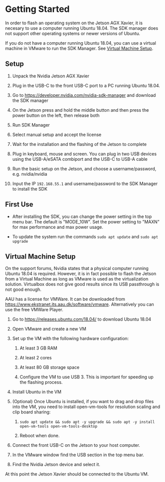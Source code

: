 # Getting Started

In order to flash an operating system on the Jetson AGX Xavier, it is necesary to use a computer running Ubuntu 18.04. The SDK manager does not support other operating systems or newer versions of Ubuntu.

If you do not have a computer running Ubuntu 18.04, you can use a virtual machine in VMware to run the SDK Manager. See [Virtual Machine Setup](#virtual-machine-setup).


## Setup

1.  Unpack the Nvidia Jetson AGX Xavier

2.  Plug in the USB-C to the front USB-C port to a PC running Ubuntu 18.04. 

3.  Go to <https://developer.nvidia.com/nvidia-sdk-manager> and download the SDK manager

4.  On the Jetson press and hold the middle button and then press the
    power button on the left, then release both

5.  Run SDK Manager

6.  Select manual setup and accept the license

7.  Wait for the installation and the flashing of the Jetson to complete

8.  Plug in keyboard, mouse and screen. You can plug in two USB devices using the USB-A/eSATA combiport and the USB-C to USB-A cable 

9.  Run the basic setup on the Jetson, and choose a username/password, e.g. nvidia/nvidia

10. Input the IP `192.168.55.1` and username/password to the SDK Manager to install the SDK


## First Use
- After installing the SDK, you can change the power setting in the top menu bar. The default is "MODE_10W". Set the power setting to "MAXN" for max performance and max power usage.

- To update the system run the commands `sudo apt update` and `sudo apt upgrade`


## Virtual Machine Setup
On the support forums, Nvidia states that a physical computer running Ubuntu 18.04 is required. However, it is in fact possible to flash the Jetson from a Virtual Machine as long as VMware is used as the virtualization solution. Virtualbox does not give good results since its USB passthrough is not good enough.

AAU has a license for VMWare. It can be downloaded from <https://www.ekstranet.its.aau.dk/software/vmware>. Alternatively you can use the free VMWare Player.

1.  Go to <https://releases.ubuntu.com/18.04/> to download Ubuntu 18.04

2.  Open VMware and create a new VM

3.  Set up the VM with the following hardware configuration:

    1.  At least 3 GB RAM

    2.  At least 2 cores

    3.  At least 80 GB storage space

    4.  Configure the VM to use USB 3. This is important
        for speeding up the flashing process.

4.  Install Ubuntu in the VM

5.  (Optional) Once Ubuntu is installed, if you want to drag and drop files into the VM, you need to install
    open-vm-tools for resolution scaling and clip board sharing:

    1.  `sudo apt update && sudo apt -y upgrade && sudo apt -y install open-vm-tools open-vm-tools-desktop`

    2.  Reboot when done.

6.  Connect the front USB-C on the Jetson to your host computer.

7.  In the VMware window find the USB section in the top menu bar.

8.  Find the Nvidia Jetson device and select it.

At this point the Jetson Xavier should be connected to the Ubuntu VM.